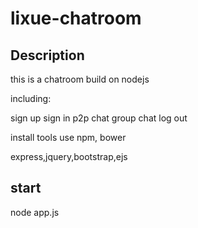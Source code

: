 # lixue-chatroom
## Description
this is a chatroom build on nodejs

including:

sign up
sign in
p2p chat
group chat
log out

install tools use npm, bower

express,jquery,bootstrap,ejs

## start
node app.js